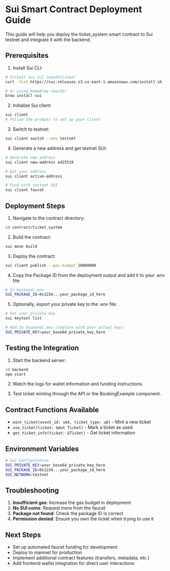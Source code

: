# Sui Smart Contract Deployment Guide

This guide will help you deploy the ticket_system smart contract to Sui testnet and integrate it with the backend.

## Prerequisites

1. Install Sui CLI:

```bash
# Install Sui CLI (macOS/Linux)
curl -fLsS https://sui-releases.s3.us-east-1.amazonaws.com/install.sh | bash

# Or using Homebrew (macOS)
brew install sui
```

2. Initialize Sui client:

```bash
sui client
# Follow the prompts to set up your client
```

3. Switch to testnet:

```bash
sui client switch --env testnet
```

4. Generate a new address and get testnet SUI:

```bash
# Generate new address
sui client new-address ed25519

# Get your address
sui client active-address

# Fund with testnet SUI
sui client faucet
```

## Deployment Steps

1. Navigate to the contract directory:

```bash
cd contract/ticket_system
```

2. Build the contract:

```bash
sui move build
```

3. Deploy the contract:

```bash
sui client publish --gas-budget 20000000
```

4. Copy the Package ID from the deployment output and add it to your .env file:

```bash
# In backend/.env
SUI_PACKAGE_ID=0x1234...your_package_id_here
```

5. Optionally, export your private key to the .env file:

```bash
# Get your private key
sui keytool list

# Add to backend/.env (replace with your actual key)
SUI_PRIVATE_KEY=your_base64_private_key_here
```

## Testing the Integration

1. Start the backend server:

```bash
cd backend
npm start
```

2. Watch the logs for wallet information and funding instructions.

3. Test ticket minting through the API or the BookingExample component.

## Contract Functions Available

- `mint_ticket(event_id: u64, ticket_type: u8)` - Mint a new ticket
- `use_ticket(ticket: &mut Ticket)` - Mark a ticket as used
- `get_ticket_info(ticket: &Ticket)` - Get ticket information

## Environment Variables

```bash
# Sui Configuration
SUI_PRIVATE_KEY=your_base64_private_key_here
SUI_PACKAGE_ID=0x1234...your_package_id_here
SUI_NETWORK=testnet
```

## Troubleshooting

1. **Insufficient gas**: Increase the gas budget in deployment
2. **No SUI coins**: Request more from the faucet
3. **Package not found**: Check the package ID is correct
4. **Permission denied**: Ensure you own the ticket when trying to use it

## Next Steps

- Set up automated faucet funding for development
- Deploy to mainnet for production
- Implement additional contract features (transfers, metadata, etc.)
- Add frontend wallet integration for direct user interactions
